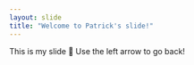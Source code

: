 ```yaml
---
layout: slide
title: "Welcome to Patrick's slide!"
---
```

This is my slide :tada:
Use the left arrow to go back!
